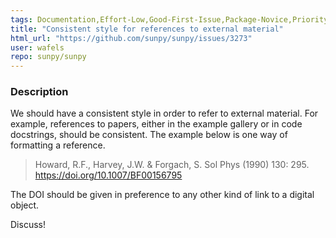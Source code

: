 ```yaml
---
tags: Documentation,Effort-Low,Good-First-Issue,Package-Novice,Priority-Low
title: "Consistent style for references to external material"
html_url: "https://github.com/sunpy/sunpy/issues/3273"
user: wafels
repo: sunpy/sunpy
---
```


<!-- This comments are hidden when you submit the issue so you do not need to remove them!
Please be sure to check out our contributing guidelines: https://github.com/sunpy/sunpy/blob/master/CONTRIBUTING.rst
Please be sure to check out our code of conduct:
https://github.com/sunpy/sunpy/blob/master/CODE_OF_CONDUCT.rst -->

<!-- Please have a search on our GitHub repository to see if a similar issue has already been posted.
If a similar issue is closed, have a quick look to see if you are satisfied by the resolution.
If not please go ahead and open an issue! -->

### Description
<!-- Provide a general description of the bug. -->
We should have a consistent style in order to refer to external material.  For example, references to papers, either in the example gallery or in code docstrings, should be consistent.  The example below is one way of formatting a reference.

> Howard, R.F., Harvey, J.W. & Forgach, S. Sol Phys (1990) 130: 295. https://doi.org/10.1007/BF00156795 

The DOI should be given in preference to any other kind of link to a digital object.

Discuss!

